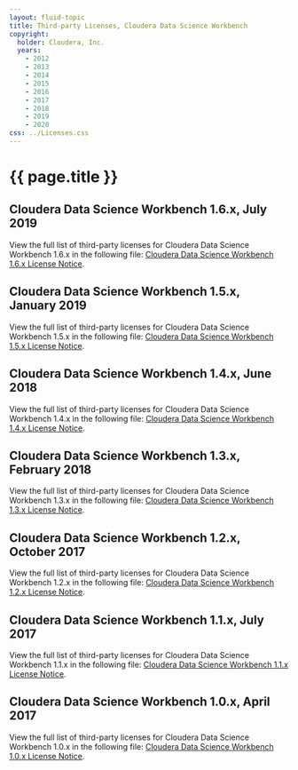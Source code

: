 ```yaml
---
layout: fluid-topic
title: Third-party Licenses, Cloudera Data Science Workbench
copyright:
  holder: Cloudera, Inc.
  years:
    - 2012
    - 2013
    - 2014
    - 2015
    - 2016
    - 2017
    - 2018
    - 2019
    - 2020
css: ../Licenses.css
---
```

# {{ page.title }}

## Cloudera Data Science Workbench 1.6.x, July 2019

View the full list of third-party licenses for Cloudera Data Science
Workbench 1.6.x in the following file:
[Cloudera Data Science Workbench 1.6.x License Notice](/documentation/other/shared/licensefiles/CDSW_16x_tpl.txt).

## Cloudera Data Science Workbench 1.5.x, January 2019

View the full list of third-party licenses for Cloudera Data Science
Workbench 1.5.x in the following file:
[Cloudera Data Science Workbench 1.5.x License Notice](/documentation/other/shared/licensefiles/CDSW_15x_tpl.txt).

## Cloudera Data Science Workbench 1.4.x, June 2018

View the full list of third-party licenses for Cloudera Data Science
Workbench 1.4.x in the following file:
[Cloudera Data Science Workbench 1.4.x License Notice](/documentation/other/shared/licensefiles/CDSW_14x_tpl.txt).

## Cloudera Data Science Workbench 1.3.x, February 2018

View the full list of third-party licenses for Cloudera Data Science
Workbench 1.3.x in the following file:
[Cloudera Data Science Workbench 1.3.x License Notice](/documentation/other/shared/licensefiles/CDSW_13x_tpl.txt).

## Cloudera Data Science Workbench 1.2.x, October 2017

View the full list of third-party licenses for Cloudera Data Science
Workbench 1.2.x in the following file:
[Cloudera Data Science Workbench 1.2.x License Notice](/documentation/other/shared/licensefiles/CDSW_12x_tpl.txt).

## Cloudera Data Science Workbench 1.1.x, July 2017

View the full list of third-party licenses for Cloudera Data Science
Workbench 1.1.x in the following file:
[Cloudera Data Science Workbench 1.1.x License Notice](/documentation/other/shared/licensefiles/CDSW_11x_tpl.txt).

## Cloudera Data Science Workbench 1.0.x, April 2017

View the full list of third-party licenses for Cloudera Data Science
Workbench 1.0.x in the following file:
[Cloudera Data Science Workbench 1.0.x License Notice](/documentation/other/shared/licensefiles/CDSW_10x_tpl.txt).
